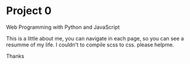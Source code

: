 # Project 0

Web Programming with Python and JavaScript

This is a little about me, you can navigate in each page, so you can see a resumme of my life. I couldn't to compile scss to css. please helpme.

Thanks
